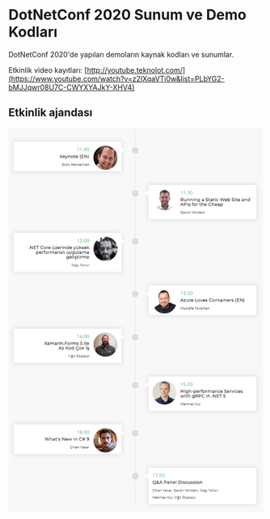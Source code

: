 # DotNetConf 2020 Sunum ve Demo Kodları

DotNetConf 2020'de yapılan demoların kaynak kodları ve sunumlar.

Etkinlik video kayıtları: [http://youtube.teknolot.com/](https://www.youtube.com/watch?v=z2lXqaVTi0w&list=PLbYG2-bMJJqwr08U7C-CWYXYAJkY-XHV4)

## Etkinlik ajandası

![](assets/event-agenda.png)
